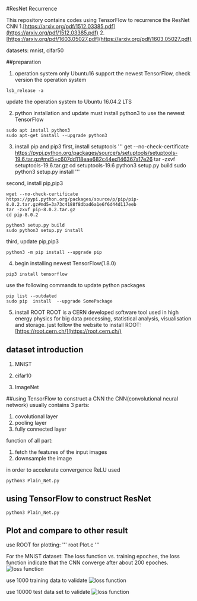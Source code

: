 #ResNet Recurrence

This repository contains codes using TensorFlow to recurrence the ResNet CNN
1.[https://arxiv.org/pdf/1512.03385.pdf](https://arxiv.org/pdf/1512.03385.pdf)
2.[https://arxiv.org/pdf/1603.05027.pdf](https://arxiv.org/pdf/1603.05027.pdf)


datasets: mnist, cifar50


##preparation

1. operation system
only Ubuntu16 support the newest TensorFlow, check version the operation system
```
lsb_release -a
```
update the operation system to Ubuntu 16.04.2 LTS

2. python installation and update
must install python3 to use the newest TensorFlow
```
sudo apt install python3
sudo apt-get install --upgrade python3
```

3. install pip and pip3
first, install setuptools
'''
get --no-check-certificate  https://pypi.python.org/packages/source/s/setuptools/setuptools-19.6.tar.gz#md5=c607dd118eae682c44ed146367a17e26
tar -zxvf setuptools-19.6.tar.gz
cd setuptools-19.6
python3 setup.py build
sudo python3 setup.py install
'''

second, install pip,pip3
```
wget --no-check-certificate  https://pypi.python.org/packages/source/p/pip/pip-8.0.2.tar.gz#md5=3a73c4188f8dbad6a1e6f6d44d117eeb
tar -zxvf pip-8.0.2.tar.gz
cd pip-8.0.2

python3 setup.py build
sudo python3 setup.py install
```
third, update pip,pip3
```
python3 -m pip install --upgrade pip  
```

4. begin installing newest TensorFlow(1.8.0)
```
pip3 install tensorflow    
```

use the following commands to update python packages

```
pip list --outdated
sudo pip  install  --upgrade SomePackage
```

5. install ROOT
ROOT is a CERN developed software tool used in high energy physics  for
big data processing, statistical analysis, visualisation and storage.
just follow the website to install ROOT:
[https://root.cern.ch/](https://root.cern.ch/)


## dataset introduction

1. MNIST

2. cifar10

3. ImageNet

##using TensorFlow to construct a CNN
the CNN(convolutional neural network) usually contains 3 parts:
1. covolutional layer
2. pooling layer
3. fully connected layer


function of all part:
1. fetch the features of the input images
2. downsample the image

in order to accelerate convergence
ReLU used

```
python3 Plain_Net.py 
```



## using TensorFlow to construct ResNet





```
python3 Plain_Net.py 
```


## Plot and compare to other result
use ROOT for plotting:
'''
root Plot.c
'''

For the MNIST dataset:
The loss function vs. training epoches, the loss function indicate that the CNN converge after about 200 epoches.
![loss function](https://github.com/horse007666/ResNet/tree/master/Plot/mnist_loss.png)

use 1000 training data to validate
![loss function](https://github.com/horse007666/ResNet/tree/master/Plot/mnist_train_error.png)

use 10000 test data set to validate 
![loss function](https://github.com/horse007666/ResNet/tree/master/Plot/mnist_test_error.png)













